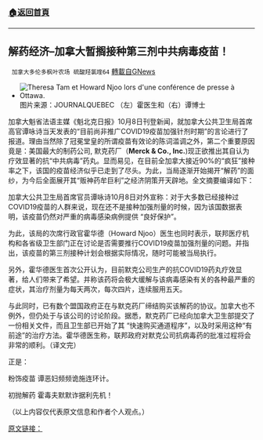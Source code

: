 ###  [:house:返回首頁](https://github.com/ourhimalayas/txt)
---


## 解药经济&#8211;加拿大暂搁接种第三剂中共病毒疫苗！
` 加拿大多伦多枫叶农场 硫酸羟氯喹64` [轉載自GNews](https://gnews.org/zh-hans/1582181/)

- ![Theresa Tam et Howard Njoo lors d'une conférence de presse à Ottawa.](https://images.radio-canada.ca/q_auto,w_960/v1/ici-info/16x9/sante-canada-coronavirus-tam-njoo.jpg)图片来源：JOURNALQUEBEC
（左）霍医生和（右）谭博士


加拿大魁省法语主媒《魁北克日报》10月8日刊登新闻，就加拿大公共卫生局首席高官谭咏诗当天发表的“目前尚非推广COVID19疫苗加强针剂时期”的言论进行了报道。理由当然除了冠冕堂皇的所谓疫苗有效论的陈词滥调之外，第二个重要原因竟是：美国最大的制药公司, 默克药厂（**Merck & Co., Inc.**)现正欲推出其自认为疗效显著的抗“中共病毒”药丸。显而易见，在目前全加拿大接近90%的“疯狂”接种率之下，该国的疫苗经济似乎已走到了尽头。为此，当局逐渐开始揭开“解药”的面纱，为今后全面展开其“贩神药牟巨利”之经济阴策开天辟地。全文摘要编译如下：

加拿大公共卫生局首席官员谭咏诗10月8日对外宣称：对于大多数已经接种过COVID19疫苗的人群来说，现在还不是接种加强剂量的时候，因为该国数据表明，该疫苗仍然对严重的病毒感染病例提供 “良好保护”。

为此，该局的次席行政官霍华德（Howard Njoo）医生也同时表示，联邦医疗机构和各省级卫生部门正在讨论是否需要推行COVID19疫苗加强剂量的问题。并指出，该疫苗的第三剂接种计划会根据实际情况，随时可能被当局执行。

另外，霍华德医生首次公开认为，目前默克公司生产的抗COVID19药丸疗效显著，给人们带来了希望。并称该药将会极大缓解与该病毒感染有关的各种最严重的症状，其治疗剂量为每天两次，每次四片，连续服用五天。

与此同时，已有数个盟国政府正在与默克药厂缔结购买该解药的协议。加拿大也不例外，但仍处于与该公司的讨论阶段。据悉，默克药厂已经向加拿大卫生部提交了一份相关文件，而且卫生部已开始了其 “快速购买通道程序”，以及时采用这种“有前途”的治疗方法。霍华德医生称，联邦政府对默克公司抗病毒药的批准过程将会非常的顺利。（译文完）

正是：

粉饰疫苗 谭恶妇频频诡施连环计。

初抛解药 霍毒夫默默诈据利先机！

（以上内容仅代表原文信息和作者个人观点。）

[原文链接：](https://www.journaldequebec.com/2021/10/08/covid-19-tendance-a-la-baisse-pour-la-premiere-fois-depuis-juillet-1)
